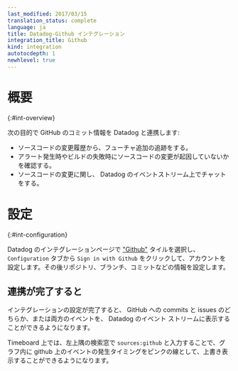 ```yaml
---
last_modified: 2017/03/15
translation_status: complete
language: ja
title: Datadog-Github インテグレーション
integration_title: Github
kind: integration
autotocdepth: 1
newhlevel: true
---
```


<!-- ### Overview
{:#int-overview}

Capture GitHub commits in Datadog to:

- Track new features from code changes
- Identify when new code changes lead to system alerts or build failures
- Discuss code changes with your team in the Datadog Event Stream -->

# 概要
{:#int-overview}

次の目的で GitHub のコミット情報を Datadog と連携します:

- ソースコードの変更履歴から、フューチャ追加の追跡をする。
- アラート発生時やビルドの失敗時にソースコードの変更が起因していないかを確認する。
- ソースコードの変更に関し、 Datadog のイベントストリーム上でチャットをする。


<!-- ### Configuration
{:#int-configuration}

Select 'Github' [on the account settings screen][1] and link your account. You can then select which repos you would like to integrate, which branches, and if you'd like to receive commits and/or issues. -->

# 設定
{:#int-configuration}

Datadog のインテグレーションページで ["Github"][1] タイルを選択し、 `Configuration` タブから `Sign in with Github` をクリックして、アカウントを設定します。その後リポジトリ、ブランチ、コミットなどの情報を設定します。


<!-- ### What to Expect
Once the integration is complete, whatever you select (commits and/or issues) will populate
into your Datadog Event Stream.

If you view a dashboard, in the top left search bar you can type `sources:github` to see github
events overlayed over your the graphs on that dashboard. -->

## 連携が完了すると

インテグレーションの設定が完了すると、 GitHub への commits と issues のどちらか、または両方のイベントを、 Datadog のイベント ストリームに表示することができるようになります。

Timeboard 上では、左上隅の検索窓で `sources:github` と入力することで、グラフ内に github 上のイベントの発生タイミングをピンクの線として、上書き表示することができるようになります。


   [1]: https://app.datadoghq.com/account/settings
